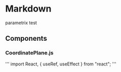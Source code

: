 # Markdown

parametrix test

## Components

### CoordinatePlane.js

'''
import React, { useRef, useEffect } from "react";
'''
